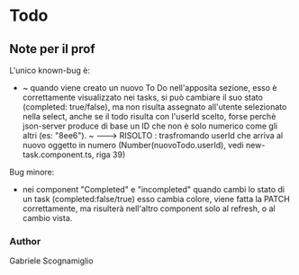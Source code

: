 # Todo

## Note per il prof

L'unico known-bug è:
- ~ quando viene creato un nuovo To Do nell'apposita sezione, esso è correttamente visualizzato nei tasks, si può cambiare il suo stato (completed: true/false), ma non risulta assegnato all'utente selezionato nella select, anche se il todo risulta con l'userId scelto, forse perchè json-server produce di base un ID che non è solo numerico come gli altri (es: "8ee6"). ~ 
---> RISOLTO : trasfromando userId che arriva al nuovo oggetto in numero (Number(nuovoTodo.userId), vedi new-task.component.ts, riga 39)

Bug minore:
- nei component "Completed" e "incompleted" quando cambi lo stato di un task (completed:false/true) esso cambia colore, viene fatta la PATCH correttamente, ma risulterà nell'altro component solo al refresh, o al cambio vista.

### Author

Gabriele Scognamiglio

